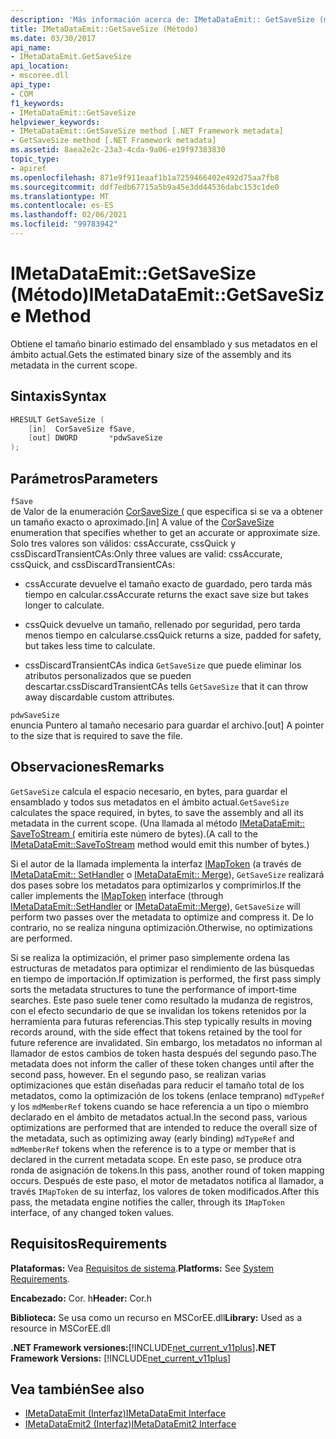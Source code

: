 ```yaml
---
description: 'Más información acerca de: IMetaDataEmit:: GetSaveSize (método)'
title: IMetaDataEmit::GetSaveSize (Método)
ms.date: 03/30/2017
api_name:
- IMetaDataEmit.GetSaveSize
api_location:
- mscoree.dll
api_type:
- COM
f1_keywords:
- IMetaDataEmit::GetSaveSize
helpviewer_keywords:
- IMetaDataEmit::GetSaveSize method [.NET Framework metadata]
- GetSaveSize method [.NET Framework metadata]
ms.assetid: 8aea2e2c-23a3-4cda-9a06-e19f97383830
topic_type:
- apiref
ms.openlocfilehash: 871e9f911eaaf1b1a7259466402e492d75aa7fb8
ms.sourcegitcommit: ddf7edb67715a5b9a45e3dd44536dabc153c1de0
ms.translationtype: MT
ms.contentlocale: es-ES
ms.lasthandoff: 02/06/2021
ms.locfileid: "99783942"
---
```

# <a name="imetadataemitgetsavesize-method"></a><span data-ttu-id="6feab-103">IMetaDataEmit::GetSaveSize (Método)</span><span class="sxs-lookup"><span data-stu-id="6feab-103">IMetaDataEmit::GetSaveSize Method</span></span>

<span data-ttu-id="6feab-104">Obtiene el tamaño binario estimado del ensamblado y sus metadatos en el ámbito actual.</span><span class="sxs-lookup"><span data-stu-id="6feab-104">Gets the estimated binary size of the assembly and its metadata in the current scope.</span></span>  
  
## <a name="syntax"></a><span data-ttu-id="6feab-105">Sintaxis</span><span class="sxs-lookup"><span data-stu-id="6feab-105">Syntax</span></span>  
  
```cpp  
HRESULT GetSaveSize (  
    [in]  CorSaveSize fSave,  
    [out] DWORD       *pdwSaveSize  
);  
```  
  
## <a name="parameters"></a><span data-ttu-id="6feab-106">Parámetros</span><span class="sxs-lookup"><span data-stu-id="6feab-106">Parameters</span></span>  

 `fSave`  
 <span data-ttu-id="6feab-107">de Valor de la enumeración [CorSaveSize (](corsavesize-enumeration.md) que especifica si se va a obtener un tamaño exacto o aproximado.</span><span class="sxs-lookup"><span data-stu-id="6feab-107">[in] A value of the [CorSaveSize](corsavesize-enumeration.md) enumeration that specifies whether to get an accurate or approximate size.</span></span> <span data-ttu-id="6feab-108">Solo tres valores son válidos: cssAccurate, cssQuick y cssDiscardTransientCAs:</span><span class="sxs-lookup"><span data-stu-id="6feab-108">Only three values are valid: cssAccurate, cssQuick, and cssDiscardTransientCAs:</span></span>  
  
- <span data-ttu-id="6feab-109">cssAccurate devuelve el tamaño exacto de guardado, pero tarda más tiempo en calcular.</span><span class="sxs-lookup"><span data-stu-id="6feab-109">cssAccurate returns the exact save size but takes longer to calculate.</span></span>  
  
- <span data-ttu-id="6feab-110">cssQuick devuelve un tamaño, rellenado por seguridad, pero tarda menos tiempo en calcularse.</span><span class="sxs-lookup"><span data-stu-id="6feab-110">cssQuick returns a size, padded for safety, but takes less time to calculate.</span></span>  
  
- <span data-ttu-id="6feab-111">cssDiscardTransientCAs indica `GetSaveSize` que puede eliminar los atributos personalizados que se pueden descartar.</span><span class="sxs-lookup"><span data-stu-id="6feab-111">cssDiscardTransientCAs tells `GetSaveSize` that it can throw away discardable custom attributes.</span></span>  
  
 `pdwSaveSize`  
 <span data-ttu-id="6feab-112">enuncia Puntero al tamaño necesario para guardar el archivo.</span><span class="sxs-lookup"><span data-stu-id="6feab-112">[out] A pointer to the size that is required to save the file.</span></span>  
  
## <a name="remarks"></a><span data-ttu-id="6feab-113">Observaciones</span><span class="sxs-lookup"><span data-stu-id="6feab-113">Remarks</span></span>  

 <span data-ttu-id="6feab-114">`GetSaveSize` calcula el espacio necesario, en bytes, para guardar el ensamblado y todos sus metadatos en el ámbito actual.</span><span class="sxs-lookup"><span data-stu-id="6feab-114">`GetSaveSize` calculates the space required, in bytes, to save the assembly and all its metadata in the current scope.</span></span> <span data-ttu-id="6feab-115">(Una llamada al método [IMetaDataEmit:: SaveToStream (](imetadataemit-savetostream-method.md) emitiría este número de bytes).</span><span class="sxs-lookup"><span data-stu-id="6feab-115">(A call to the [IMetaDataEmit::SaveToStream](imetadataemit-savetostream-method.md) method would emit this number of bytes.)</span></span>  
  
 <span data-ttu-id="6feab-116">Si el autor de la llamada implementa la interfaz [IMapToken](imaptoken-interface.md) (a través de [IMetaDataEmit:: SetHandler](imetadataemit-sethandler-method.md) o [IMetaDataEmit:: Merge](imetadataemit-merge-method.md)), `GetSaveSize` realizará dos pases sobre los metadatos para optimizarlos y comprimirlos.</span><span class="sxs-lookup"><span data-stu-id="6feab-116">If the caller implements the [IMapToken](imaptoken-interface.md) interface (through [IMetaDataEmit::SetHandler](imetadataemit-sethandler-method.md) or [IMetaDataEmit::Merge](imetadataemit-merge-method.md)), `GetSaveSize` will perform two passes over the metadata to optimize and compress it.</span></span> <span data-ttu-id="6feab-117">De lo contrario, no se realiza ninguna optimización.</span><span class="sxs-lookup"><span data-stu-id="6feab-117">Otherwise, no optimizations are performed.</span></span>  
  
 <span data-ttu-id="6feab-118">Si se realiza la optimización, el primer paso simplemente ordena las estructuras de metadatos para optimizar el rendimiento de las búsquedas en tiempo de importación.</span><span class="sxs-lookup"><span data-stu-id="6feab-118">If optimization is performed, the first pass simply sorts the metadata structures to tune the performance of import-time searches.</span></span> <span data-ttu-id="6feab-119">Este paso suele tener como resultado la mudanza de registros, con el efecto secundario de que se invalidan los tokens retenidos por la herramienta para futuras referencias.</span><span class="sxs-lookup"><span data-stu-id="6feab-119">This step typically results in moving records around, with the side effect that tokens retained by the tool for future reference are invalidated.</span></span> <span data-ttu-id="6feab-120">Sin embargo, los metadatos no informan al llamador de estos cambios de token hasta después del segundo paso.</span><span class="sxs-lookup"><span data-stu-id="6feab-120">The metadata does not inform the caller of these token changes until after the second pass, however.</span></span> <span data-ttu-id="6feab-121">En el segundo paso, se realizan varias optimizaciones que están diseñadas para reducir el tamaño total de los metadatos, como la optimización de los tokens (enlace temprano) `mdTypeRef` y los `mdMemberRef` tokens cuando se hace referencia a un tipo o miembro declarado en el ámbito de metadatos actual.</span><span class="sxs-lookup"><span data-stu-id="6feab-121">In the second pass, various optimizations are performed that are intended to reduce the overall size of the metadata, such as optimizing away (early binding) `mdTypeRef` and `mdMemberRef` tokens when the reference is to a type or member that is declared in the current metadata scope.</span></span> <span data-ttu-id="6feab-122">En este paso, se produce otra ronda de asignación de tokens.</span><span class="sxs-lookup"><span data-stu-id="6feab-122">In this pass, another round of token mapping occurs.</span></span> <span data-ttu-id="6feab-123">Después de este paso, el motor de metadatos notifica al llamador, a través `IMapToken` de su interfaz, los valores de token modificados.</span><span class="sxs-lookup"><span data-stu-id="6feab-123">After this pass, the metadata engine notifies the caller, through its `IMapToken` interface, of any changed token values.</span></span>  
  
## <a name="requirements"></a><span data-ttu-id="6feab-124">Requisitos</span><span class="sxs-lookup"><span data-stu-id="6feab-124">Requirements</span></span>  

 <span data-ttu-id="6feab-125">**Plataformas:** Vea [Requisitos de sistema](../../get-started/system-requirements.md).</span><span class="sxs-lookup"><span data-stu-id="6feab-125">**Platforms:** See [System Requirements](../../get-started/system-requirements.md).</span></span>  
  
 <span data-ttu-id="6feab-126">**Encabezado:** Cor. h</span><span class="sxs-lookup"><span data-stu-id="6feab-126">**Header:** Cor.h</span></span>  
  
 <span data-ttu-id="6feab-127">**Biblioteca:** Se usa como un recurso en MSCorEE.dll</span><span class="sxs-lookup"><span data-stu-id="6feab-127">**Library:** Used as a resource in MSCorEE.dll</span></span>  
  
 <span data-ttu-id="6feab-128">**.NET Framework versiones:**[!INCLUDE[net_current_v11plus](../../../../includes/net-current-v11plus-md.md)]</span><span class="sxs-lookup"><span data-stu-id="6feab-128">**.NET Framework Versions:** [!INCLUDE[net_current_v11plus](../../../../includes/net-current-v11plus-md.md)]</span></span>  
  
## <a name="see-also"></a><span data-ttu-id="6feab-129">Vea también</span><span class="sxs-lookup"><span data-stu-id="6feab-129">See also</span></span>

- [<span data-ttu-id="6feab-130">IMetaDataEmit (Interfaz)</span><span class="sxs-lookup"><span data-stu-id="6feab-130">IMetaDataEmit Interface</span></span>](imetadataemit-interface.md)
- [<span data-ttu-id="6feab-131">IMetaDataEmit2 (Interfaz)</span><span class="sxs-lookup"><span data-stu-id="6feab-131">IMetaDataEmit2 Interface</span></span>](imetadataemit2-interface.md)
